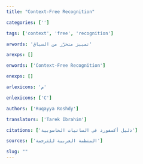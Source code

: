 ```yaml
---
title: "Context-Free Recognition"

categories: ['']

tags: ['context', 'free', 'recognition']

arwords: 'تمييز متحرّر من السياق'

arexps: []

enwords: ['Context-Free Recognition']

enexps: []

arlexicons: 'م'

enlexicons: ['C']

authors: ['Ruqayya Roshdy']

translators: ['Tarek Ibrahim']

citations: ['دليل أكسفورد في السانيات الحاسوبية']

sources: ['المنظمة العربية للترجمة']

slug: ""
---
```

